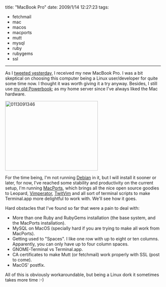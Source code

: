title: "MacBook Pro"
date: 2009/1/14 12:27:23
tags:
- fetchmail
- mac
- macos
- macports
- mutt
- mysql
- ruby
- rubygems
- ssl
---
As I <a href="http://twitter.com/habanerd/status/1116401225 ">tweeted yesterday</a>, I received my new MacBook Pro. I was a bit skeptical on choosing this computer being a Linux user/developer for quite some time now. I thought it was worth giving it a try anyway. Besides, I still use <a href="/blog/2005/12/06/un-amor-mas-en-mi-vida/">my old Powerbook</a>; as my home server since I've always liked the Mac hardware.

<a href="http://damog.net/old/axiombox/2009/01/0113091346.jpg"><img class="size-medium wp-image-791 alignright" title="0113091346" src="http://damog.net/old/axiombox/2009/01/0113091346-300x225.jpg" alt="0113091346" width="300" height="225" /></a>

For the time being, I'm not running <a href="http://debian.org">Debian</a> in it, but I will install it sooner or later, for now, I've reached some stability and productivity on the current setup, I'm running <a href="http://macports.org">MacPorts</a>, which brings all the nice open source goodies to Leopard, <a href="http://vimperator.org">Vimperator</a>, <a href="http://www.vim.org/scripts/script.php?script_id=2204">TwitVim</a> and all sort of terminal scripts to make Terminal.app more delightful to work with. We'll see how it goes.

Hard obstacles that I've found so far that were a pain to deal with:

- More than one Ruby and RubyGems installation (the base system, and the MacPorts installation).
- MySQL on MacOS (specially hard if you are trying to make all work from MacPorts).
- Getting used to "Spaces". I like one row with up to eight or ten columns. Apparently, you can only have up to four column spaces.
- GNOME-Terminal vs Terminal.app.
- CA certificates to make Mutt (or fetchmail) work properly with SSL (post to come).
- MacOS' postfix.

All of this is obviously workaroundable, but being a Linux dork it sometimes takes more time :-)

